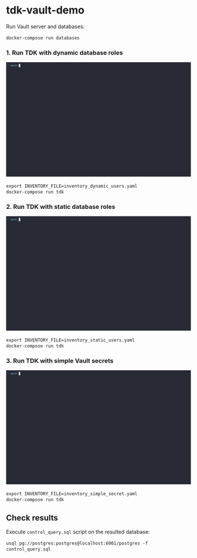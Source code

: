 # tdk-vault-demo

Run Vault server and databases:
```shell
docker-compose run databases
``` 


### 1. Run TDK with dynamic database roles

![dynamic users](dynamic_users.gif)

```shell
export INVENTORY_FILE=inventory_dynamic_users.yaml
docker-compose run tdk
```


### 2. Run TDK with static database roles

![static users](static_users.gif)

```shell
export INVENTORY_FILE=inventory_static_users.yaml
docker-compose run tdk
```


### 3. Run TDK with simple Vault secrets

![simple secret](simple_secret.gif)

```shell
export INVENTORY_FILE=inventory_simple_secret.yaml
docker-compose run tdk
```


## Check results

Execute `control_query.sql` script on the resulted database:
```shell
usql pg://postgres:postgres@localhost:6001/postgres -f control_query.sql
```
